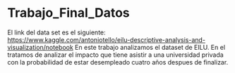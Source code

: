 # Trabajo_Final_Datos
El link del data set es el siguiente: https://www.kaggle.com/antoniotello/eilu-descriptive-analysis-and-visualization/notebook
En este trabajo analizamos el dataset de EILU. En el tratamos de analizar el impacto que tiene asistir a una universidad privada con la probabilidad de estar desempleado cuatro años despues de finalizar.
